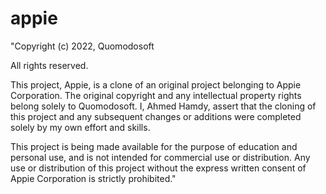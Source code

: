 # appie

"Copyright (c) 2022, Quomodosoft

All rights reserved.

This project, Appie, is a clone of an original project belonging to Appie Corporation. The original copyright and any intellectual property rights belong solely to Quomodosoft. I, Ahmed Hamdy, assert that the cloning of this project and any subsequent changes or additions were completed solely by my own effort and skills.

This project is being made available for the purpose of education and personal use, and is not intended for commercial use or distribution. Any use or distribution of this project without the express written consent of Appie Corporation is strictly prohibited."



